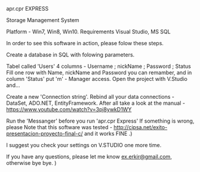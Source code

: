 apr.cpr EXPRESS

Storage Management System

Platform - Win7, Win8, Win10. Requirements Visual Studio, MS SQL

In order to see this software in action, please folow these steps.

Create a database in SQL with folowing parameters.

Tabel called 'Users'
4 columns - Username ; nickName ; Password ; Status
Fill one row with Name, nickName and Password you can remamber, and in column 'Status' put 'm' - Manager access.
Open the project with V.Studio and...

Create a new 'Connection string'.
Rebind all your data connections - DataSet, ADO.NET, EntityFramework.
After all take a look at the manual - https://www.youtube.com/watch?v=3pj8ywkD1WY

Run the 'Messanger' before you run 'apr.cpr Express'
If something is wrong, please Note that this software was tested - http://cipsa.net/exito-presentacion-proyecto-final-c/ and it works FINE .)

I suggest you check your settings on V.STUDIO one more time.

If you have any questions, please let me know ex.erkir@gmail.com, otherwise bye bye. )
